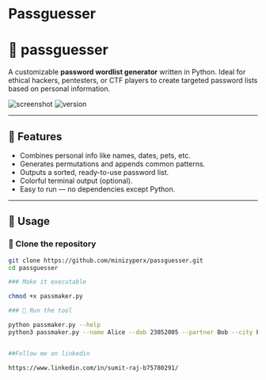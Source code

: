 ﻿# Passguesser

# 🔐 passguesser

A customizable **password wordlist generator** written in Python. Ideal for ethical hackers, pentesters, or CTF players to create targeted password lists based on personal information.

![screenshot](https://img.shields.io/badge/python-3.6%2B-blue.svg)
![version](https://img.shields.io/badge/version-1.0-green)

---

## 🧠 Features

- Combines personal info like names, dates, pets, etc.
- Generates permutations and appends common patterns.
- Outputs a sorted, ready-to-use password list.
- Colorful terminal output (optional).
- Easy to run — no dependencies except Python.

---

## 🚀 Usage

### 🔧 Clone the repository
```bash
git clone https://github.com/minizyperx/passguesser.git
cd passguesser

### Make it executable

chmod +x passmaker.py

### 🧪 Run the tool

python passmaker.py --help
python3 passmaker.py --name Alice --dob 23052005 --partner Bob --city Paris --output mylist.txt


##Follow me on linkedin

https://www.linkedin.com/in/sumit-raj-b75780291/
